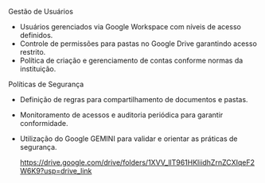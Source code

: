 Gestão de Usuários
- Usuários gerenciados via Google Workspace com níveis de acesso definidos.
- Controle de permissões para pastas no Google Drive garantindo acesso restrito.
- Política de criação e gerenciamento de contas conforme normas da instituição.

Políticas de Segurança
- Definição de regras para compartilhamento de documentos e pastas.
- Monitoramento de acessos e auditoria periódica para garantir conformidade.
- Utilização do Google GEMINI para validar e orientar as práticas de segurança.

  https://drive.google.com/drive/folders/1XVV_llT961HKliidhZrnZCXIqeF2W6K9?usp=drive_link
